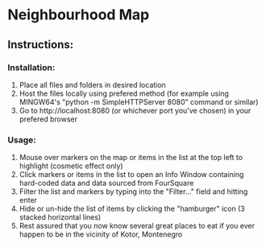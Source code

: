 # Neighbourhood Map

## Instructions:
### Installation:
1. Place all files and folders in desired location
2. Host the files locally using prefered method (for example using MINGW64's "python -m SimpleHTTPServer 8080" command or similar)
3. Go to http://localhost:8080 (or whichever port you've chosen) in your prefered browser

### Usage:
1. Mouse over markers on the map or items in the list at the top left to highlight (cosmetic effect only)
2. Click markers or items in the list to open an Info Window containing hard-coded data and data sourced from FourSquare
3. Filter the list and markers by typing into the "Filter..." field and hitting enter
4. Hide or un-hide the list of items by clicking the "hamburger" icon (3 stacked horizontal lines)
5. Rest assured that you now know several great places to eat if you ever happen to be in the vicinity of Kotor, Montenegro